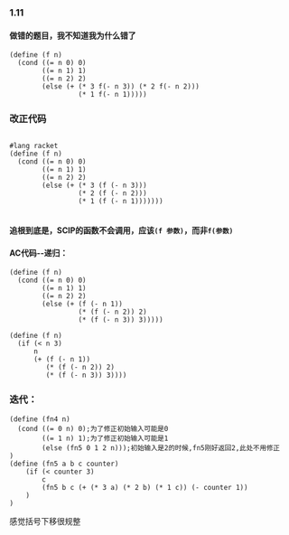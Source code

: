 ### 1.11

#### 做错的题目，我不知道我为什么错了
```
(define (f n)
  (cond ((= n 0) 0)
        ((= n 1) 1)
        ((= n 2) 2)
        (else (+ (* 3 f(- n 3)) (* 2 f(- n 2)))
                 (* 1 f(- n 1)))))
```

### 改正代码
```

#lang racket
(define (f n)
  (cond ((= n 0) 0)
        ((= n 1) 1)
        ((= n 2) 2)
        (else (+ (* 3 (f (- n 3)))
                 (* 2 (f (- n 2)))
                 (* 1 (f (- n 1)))))))


```

#### 追根到底是，SCIP的函数不会调用，应该```(f 参数)```，而非```f(参数)```


#### AC代码--递归：
```
(define (f n)
  (cond ((= n 0) 0)
        ((= n 1) 1)
        ((= n 2) 2)
        (else (+ (f (- n 1))
                 (* (f (- n 2)) 2)
                 (* (f (- n 3)) 3)))))
```

```
(define (f n)
  (if (< n 3)
      n
      (+ (f (- n 1))
         (* (f (- n 2)) 2)
         (* (f (- n 3)) 3))))
```         
### 迭代：
```
(define (fn4 n)
  (cond ((= 0 n) 0);为了修正初始输入可能是0
        ((= 1 n) 1);为了修正初始输入可能是1
        (else (fn5 0 1 2 n)));初始输入是2的时候,fn5刚好返回2,此处不用修正
)
(define (fn5 a b c counter)  
    (if (< counter 3)
        c
        (fn5 b c (+ (* 3 a) (* 2 b) (* 1 c)) (- counter 1))
    )
)
```
感觉括号下移很规整

